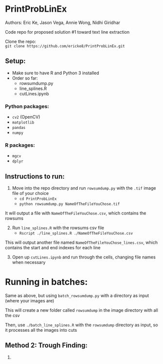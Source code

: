 # PrintProbLinEx
Authors: Eric Ke, Jason Vega, Annie Wong, Nidhi Giridhar

Code repo for proposed solution #1 toward text line extraction

Clone the repo:  
`git clone https://github.com/ericke8/PrintProbLinEx.git`

## Setup:
- Make sure to have R and Python 3 installed
- Order so far:
    - rowsumdump.py
    - line_splines.R
    - cutLines.ipynb
    
### Python packages:
- `cv2` (OpenCV)
- `matplotlib`
- `pandas`
- `numpy`

### R packages:
- `mgcv`
- `dplyr`


## Instructions to run:
1. Move into the repo directory and run `rowsumdump.py` with the `.tif` image file of your choice
    - `cd PrintProbLinEx`
    - `python rowsumdump.py NameOfTheFileYouChose.tif`
    
It will output a file with `NameOfTheFileYouChose.csv`, which contains the rowsums

2. Run `line_splines.R` with the rowsums csv file
    - `Rscript ./line_splines.R ./NameOfTheFileYouChose.csv`  
    
This will output another file named `NameOfTheFileYouChose_lines.csv`, which contains the start and end indexes for each line

3. Open up `cutLines.ipynb` and run through the cells, changing file names when necessary

# Running in batches:
Same as above, but using `batch_rowsumdump.py` with a directory as input (where your images are)

This will create a new folder called `rowsumdump` in the image directory with all the csv

Then, use `./batch_line_splines.R` with the `rowsumdump` directory as input, so it processes all the images into cuts

## Method 2: Trough Finding:
1. 
